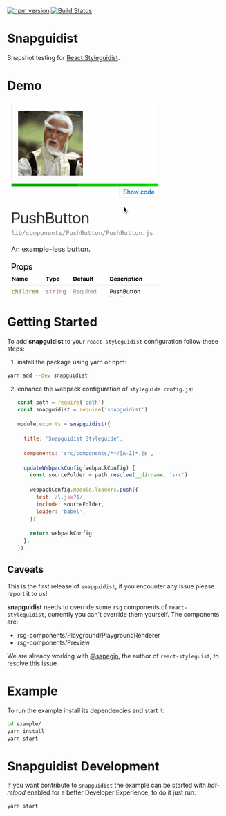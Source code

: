 [![npm version](https://badge.fury.io/js/snapguidist.svg)](https://badge.fury.io/js/snapguidist) [![Build Status](https://travis-ci.org/MicheleBertoli/snapguidist.svg?branch=master)](https://travis-ci.org/MicheleBertoli/snapguidist)

# Snapguidist
Snapshot testing for [React Styleguidist](https://github.com/styleguidist/react-styleguidist).

# Demo

![Demo](demo.gif)

# Getting Started

To add **snapguidist** to your `react-styleguidist` configuration follow these steps:

1. install the package using yarn or npm:

  ```bash
  yarn add --dev snapguidist
  ```

2. enhance the webpack configuration of `styleguide.config.js`:

    ```javascript
    const path = require('path')
    const snapguidist = require('snapguidist')

    module.exports = snapguidist({

      title: 'Snapguidist Styleguide',

      components: 'src/components/**/[A-Z]*.js',

      updateWebpackConfig(webpackConfig) {
        const sourceFolder = path.resolve(__dirname, 'src')

        webpackConfig.module.loaders.push({
          test: /\.jsx?$/,
          include: sourceFolder,
          loader: 'babel',
        })

        return webpackConfig
      },
    })
    ```

## Caveats

This is the first release of `snapguidist`, if you encounter any issue please report it to us!

**snapguidist** needs to override some `rsg` components of `react-styleguidist`, currently you can't override them yourself. The components are:
 * rsg-components/Playground/PlaygroundRenderer
 * rsg-components/Preview

We are already working with [@sapegin](https://github.com/sapegin/), the author of `react-styleguist`, to resolve this issue.

# Example

To run the example install its dependencies and start it:

```bash
cd example/
yarn install
yarn start
```
# Snapguidist Development

If you want contribute to `snapguidist` the example can be started with *hot-reload* enabled for a better Developer Experience, to do it just run:

```bash
yarn start
```

